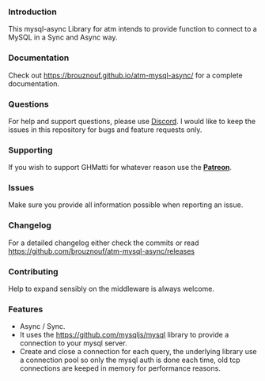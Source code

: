 ### Introduction

This mysql-async Library for atm intends to provide function to connect to a MySQL in a Sync and Async way.

### Documentation

Check out https://brouznouf.github.io/atm-mysql-async/ for a complete documentation.

### Questions
For help and support questions, please use [Discord](https://discord.gg/AXcxRjt). I would like to keep the issues in this repository for bugs and feature requests only.

### Supporting
If you wish to support GHMatti for whatever reason use the **[Patreon](https://www.patreon.com/GHMatti)**.

### Issues
Make sure you provide all information possible when reporting an issue.

### Changelog
For a detailed changelog either check the commits or read https://github.com/brouznouf/atm-mysql-async/releases

### Contributing
Help to expand sensibly on the middleware is always welcome. 

### Features

 * Async / Sync.
 * It uses the https://github.com/mysqljs/mysql library to provide a connection to your mysql server.
 * Create and close a connection for each query, the underlying library use a connection pool so only the
mysql auth is done each time, old tcp connections are keeped in memory for performance reasons.
